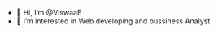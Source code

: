 - 👋 Hi, I’m @ViswaaE
- 👀 I’m interested in Web developing and bussiness Analyst


<!---
ViswaaE/ViswaaE is a ✨ special ✨ repository because its `README.md` (this file) appears on your GitHub profile.
You can click the Preview link to take a look at your changes.
--->

